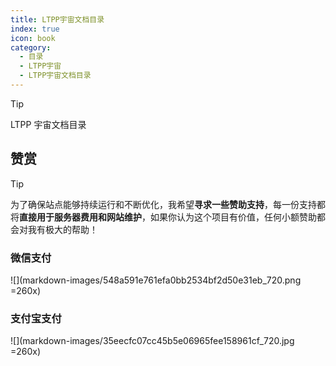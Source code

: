 ```yaml
---
title: LTPP宇宙文档目录
index: true
icon: book
category:
  - 目录
  - LTPP宇宙
  - LTPP宇宙文档目录
---
```


<Share colorful />

> [!tip]
> LTPP 宇宙文档目录

<Catalog :level=2 />

## 赞赏

> [!tip]
> 为了确保站点能够持续运行和不断优化，我希望**寻求一些赞助支持**，每一份支持都将**直接用于服务器费用和网站维护**，如果你认为这个项目有价值，任何小额赞助都会对我有极大的帮助！

### 微信支付

![](markdown-images/548a591e761efa0bb2534bf2d50e31eb_720.png =260x)

### 支付宝支付

![](markdown-images/35eecfc07cc45b5e06965fee158961cf_720.jpg =260x)

<Bottom />
